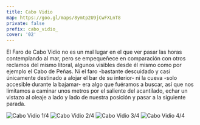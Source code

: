 ```yaml
---
title: Cabo Vidio
map: https://goo.gl/maps/8ymtp2U9jCwFXLnT8
private: false
prefix: cabo_vidio_
cover: '02'
---
```

El Faro de Cabo Vidio no es un mal lugar en el que ver pasar las horas contemplando al mar, pero se empequeñece en comparación con otros reclamos del mismo litoral, algunos visibles desde él mismo como por ejemplo el Cabo de Peñas. Ni el faro -bastante descuidado y casi únicamente destinado a alojar el bar de su interior- ni la cueva -solo accesible durante la bajamar- era algo que fuéramos a buscar, así que nos limitamos a caminar unos metros por el saliente del acantilado, echar un vistazo al oleaje a lado y lado de nuestra posición y pasar a la siguiente parada.

![Cabo Vidio 1/4](01)
![Cabo Vidio 2/4](02)
![Cabo Vidio 3/4](03)
![Cabo Vidio 4/4](04)